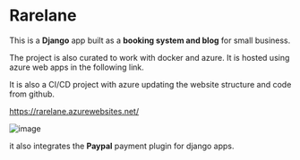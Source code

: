 # Rarelane

This is a __Django__ app built as a **booking system and blog** for small business.

The project is also curated to work with docker and azure. It is hosted using azure web apps in the following link.

It is also a CI/CD project with azure updating the website structure and code from github. 

https://rarelane.azurewebsites.net/

![image](https://user-images.githubusercontent.com/47692036/161437330-5dca1986-9205-44cc-a936-1eea3b70ccbe.png)

it also integrates the **Paypal** payment plugin for django apps.
